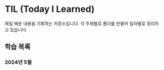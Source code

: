 # TIL (Today I Learned)

매일 배운 내용을 기록하는 저장소입니다. 각 주제별로 폴더를 만들어 일자별로 정리하고 있습니다.

## 학습 목록

### 2024년 5월
